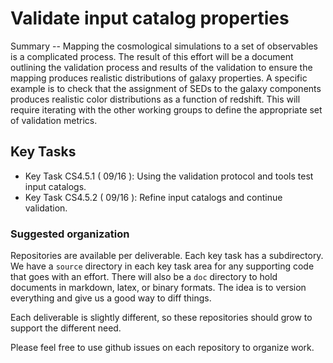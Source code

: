 #  Validate input catalog properties

Summary -- Mapping the cosmological simulations to a set of observables is a complicated process. The result
of this effort will be a document outlining the validation process and results of the validation to ensure the
mapping produces realistic distributions of galaxy properties. A specific example is to check that the
assignment of SEDs to the galaxy components produces realistic color distributions as a function of redshift.
This will require iterating with the other working groups to define the appropriate set of validation metrics.

## Key Tasks
* Key Task CS4.5.1 ( 09/16 ): Using the validation protocol and tools test input catalogs.
* Key Task CS4.5.2 ( 09/16 ): Refine input catalogs and continue validation.

### Suggested organization
Repositories are available per deliverable.  Each key task has a subdirectory.
We have a `source` directory in each key task area for any supporting
code that goes with an effort.  There will also be a `doc` directory to hold documents in markdown,
latex, or binary formats.  The idea is to version everything and give us a good way to diff things.

Each deliverable is slightly different, so these repositories should grow to support the different need.

Please feel free to use github issues on each repository to organize work.
